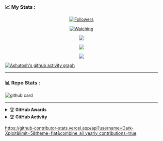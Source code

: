 ### 📈 My Stats :
<p align="center"><a href="https://github.com/Dark-Xploit/followers"><img title="Followers" src="https://img.shields.io/github/followers/Dark-Xploit?color=red&style=flat-square"></a></p>
<p align="center"><a href="https://komarev.com/ghpvc/?username=Dark-Xploit&color=blue&style=flat-square&label=Profile+Views"><img title="Watching" src="https://komarev.com/ghpvc/?username=Dark-Xploit&color=green&style=flat-square&label=Profile+View"></a>
</p>
<p align="center"><a href="https://github.com/Dark-Xploit"><img src="https://github-readme-stats.vercel.app/api?username=Dark-Xploit&show_icons=true&theme=radical"></a></p>
<p align="center"><a href="https://github.com/Dark-Xploit"><img src="https://github-readme-stats.vercel.app/api/top-langs/?username=Dark-Xploit&theme=radical&layout=compact"></a></p>
<p align="center"><a href="https://github.com/Dark-Xploit"><img src="https://streak-stats.demolab.com/?user=Dark-Xploit&theme=radical"></a></p>

[![Ashutosh's github activity graph](https://github-readme-activity-graph.vercel.app/graph?username=Dark-Xploit&bg_color=000000&color=9e4c98&line=9e4c98&point=403d3d&area=true&hide_border=true)](https://github.com/ashutosh00710/github-readme-activity-graph)

---

### 📊 Repo Stats : 
![github card](https://github-readme-stats.vercel.app/api/pin/?username=Dark-Xploit&repo=XPLOADER-BOT&theme=radical)

---

<details>
    <summary>&#127942 <b>GitHub Awards</b></summary><br/>

![Github Trophy](https://github-profile-trophy.vercel.app/?username=Dark-Xploit)

</details>

<details>
    <summary>&#127942 <b>GitHub Activity</b></summary><br/>

  ![Metrics](https://metrics.lecoq.io/Dark-Xploit?template=classic&repositories.forks=true&languages=1&languages.colors=github&languages.threshold=0%25&config.timezone=Africa%2FNairobi)

</details> 

https://github-contributor-stats.vercel.app/api?username=Dark-Xploit&limit=5&theme=flat&combine_all_yearly_contributions=true
